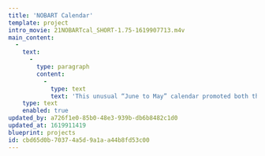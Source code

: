 ```yaml
---
title: 'NOBART Calendar'
template: project
intro_movie: 21NOBARTcal_SHORT-1.75-1619907713.m4v
main_content:
  -
    text:
      -
        type: paragraph
        content:
          -
            type: text
            text: 'This unusual “June to May” calendar promoted both the new Zodiac paper by Kimberly Clark Co. and the annual Indianapolis 500 car race, held on Memorial Day. The calendar also featured illustrators from the marketing firm Nobart Design.'
    type: text
    enabled: true
updated_by: a726f1e0-85b0-48e3-939b-db6b8482c1d0
updated_at: 1619911419
blueprint: projects
id: cbd65d0b-7037-4a5d-9a1a-a44b8fd53c00
---
```


